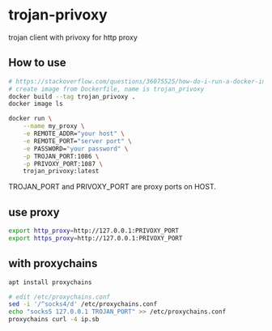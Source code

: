 # trojan-privoxy

trojan client with privoxy for http proxy

## How to use

```bash
# https://stackoverflow.com/questions/36075525/how-do-i-run-a-docker-instance-from-a-dockerfile
# create image from Dockerfile, name is trojan_privoxy
docker build --tag trojan_privoxy .
docker image ls

docker run \
    --name my_proxy \
    -e REMOTE_ADDR="your host" \
    -e REMOTE_PORT="server port" \
    -e PASSWORD="your password" \
    -p TROJAN_PORT:1086 \
    -p PRIVOXY_PORT:1087 \
    trojan_privoxy:latest
```

TROJAN_PORT and PRIVOXY_PORT are proxy ports on HOST.

## use proxy

```bash
export http_proxy=http://127.0.0.1:PRIVOXY_PORT
export https_proxy=http://127.0.0.1:PRIVOXY_PORT
```

## with proxychains
```bash
apt install proxychains

# edit /etc/proxychains.conf
sed -i '/^socks4/d' /etc/proxychains.conf
echo "socks5 127.0.0.1 TROJAN_PORT" >> /etc/proxychains.conf
proxychains curl -4 ip.sb
```
